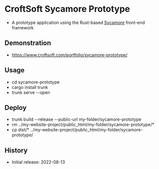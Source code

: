 # CroftSoft Sycamore Prototype

- A prototype application using the Rust-based [Sycamore](https://github.com/sycamore-rs/sycamore) front-end framework

## Demonstration

- https://www.croftsoft.com/portfolio/sycamore-prototype/

## Usage

- cd sycamore-prototype
- cargo install trunk
- trunk serve --open

## Deploy

- trunk build --release --public-url my-folder/sycamore-prototype
- rm ../my-website-project/public_html/my-folder/sycamore-prototype/*
- cp dist/* ../my-website-project/public_html/my-folder/sycamore-prototype/

## History

- Initial release: 2022-08-13